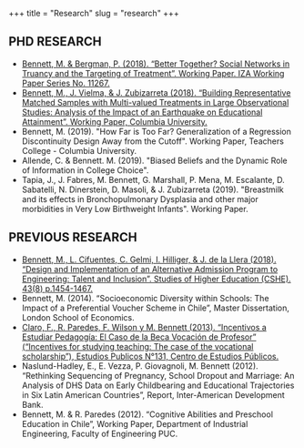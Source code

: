 +++
title = "Research"
slug = "research"
+++

## PHD RESEARCH 

* [Bennett, M. & Bergman, P. (2018). “Better Together? Social Networks in Truancy and the Targeting of Treatment”. Working Paper. IZA Working Paper Series No. 11267.](https://github.com/maibennett/website/blob/master/networks_paper.pdf)
* [Bennett, M., J. Vielma, & J. Zubizarreta (2018). “Building Representative Matched Samples with Multi-valued Treatments in Large Observational Studies: Analysis of the Impact of an Earthquake on Educational Attainment”. Working Paper, Columbia University.](https://arxiv.org/pdf/1810.06707.pdf)
* Bennett, M. (2019). "How Far is Too Far? Generalization of a Regression Discontinuity Design Away from the Cutoff". Working Paper, Teachers College - Columbia University.
* Allende, C. & Bennett. M. (2019). "Biased Beliefs and the Dynamic Role of Information in College Choice".
* Tapia, J., J. Fabres, M. Bennett, G. Marshall, P. Mena, M. Escalante, D. Sabatelli, N. Dinerstein, D. Masoli, & J. Zubizarreta (2019). "Breastmilk and its effects in Bronchopulmonary Dysplasia and other major morbidities in Very Low Birthweight Infants". Working Paper.

## PREVIOUS RESEARCH

* [Bennett, M., L. Cifuentes, C. Gelmi, I. Hilliger, & J. de la Llera (2018). “Design and Implementation of an Alternative Admission Program to Engineering: Talent and Inclusion”. Studies of Higher Education (CSHE). 43(8) p.1454-1467.](https://www.tandfonline.com/doi/abs/10.1080/03075079.2016.1263291?journalCode=cshe20)
* Bennett, M. (2014). “Socioeconomic Diversity within Schools: The Impact of a Preferential Voucher Scheme in Chile”, Master Dissertation, London School of Economics.
* [Claro, F., R. Paredes, F. Wilson y M. Bennett (2013). “Incentivos a Estudiar Pedagogía: El Caso de la Beca Vocación de Profesor” (“Incentives for studying teaching: The case of the vocational scholarship”), Estudios Publicos N°131, Centro de Estudios Públicos.](https://www.cepchile.cl/cep/site/artic/20160304/asocfile/20160304100405/rev131_FClaro-RParedes-MBennett-TWilson.pdf)
* Naslund-Hadley, E., E. Vezza, P. Giovagnoli, M. Bennett (2012). “Rethinking Sequencing of Pregnancy, School Dropout and Marriage: An Analysis of DHS Data on Early Childbearing and Educational Trajectories in Six Latin American Countries”, Report, Inter-American Development Bank.
* Bennett, M. & R. Paredes (2012). “Cognitive Abilities and Preschool Education in Chile”, Working Paper, Department of Industrial Engineering, Faculty of Engineering PUC.

